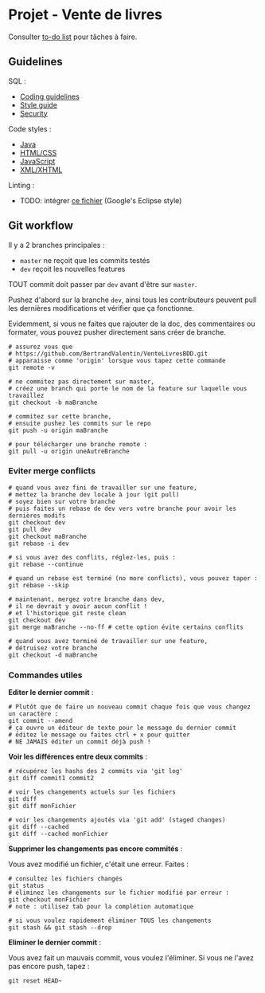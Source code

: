 # Projet - Vente de livres

Consulter [to-do list](TODO.md) pour tâches à faire.

## Guidelines

SQL :

* [Coding guidelines](https://dev.mysql.com/doc/dev/mysql-server/latest/PAGE_CODING_GUIDELINES.html)
* [Style guide](http://www.sqlstyle.guide/)
* [Security](https://dev.mysql.com/doc/refman/5.7/en/security-guidelines.html)

Code styles :

* [Java](https://google.github.io/styleguide/javaguide.html)
* [HTML/CSS](https://google.github.io/styleguide/htmlcssguide.html)
* [JavaScript](https://google.github.io/styleguide/jsguide.html)
* [XML/XHTML](https://google.github.io/styleguide/xmlstyle.html)

Linting : 

* TODO: intégrer [ce fichier](https://github.com/google/styleguide/blob/gh-pages/eclipse-java-google-style.xml) (Google's Eclipse style)

## Git workflow

Il y a 2 branches principales :

* `master` ne reçoit que les commits testés
* `dev` reçoit les nouvelles features

TOUT commit doit passer par `dev` avant d'être sur `master`.

Pushez d'abord sur la branche `dev`, ainsi tous les contributeurs peuvent pull les dernières modifications et vérifier que ça fonctionne.

Evidemment, si vous ne faites que rajouter de la doc, des commentaires ou formater, vous pouvez pusher directement sans créer de branche.

```shell
# assurez vous que 
# https://github.com/BertrandValentin/VenteLivresBDD.git
# apparaisse comme 'origin' lorsque vous tapez cette commande
git remote -v

# ne commitez pas directement sur master,
# créez une branch qui porte le nom de la feature sur laquelle vous travaillez
git checkout -b maBranche

# commitez sur cette branche,
# ensuite pushez les commits sur le repo
git push -u origin maBranche

# pour télécharger une branche remote :
git pull -u origin uneAutreBranche
```

### Eviter merge conflicts

```shell
# quand vous avez fini de travailler sur une feature,
# mettez la branche dev locale à jour (git pull)
# soyez bien sur votre branche
# puis faites un rebase de dev vers votre branche pour avoir les dernières modifs
git checkout dev
git pull dev
git checkout maBranche
git rebase -i dev

# si vous avez des conflits, réglez-les, puis :
git rebase --continue

# quand un rebase est terminé (no more conflicts), vous pouvez taper :
git rebase --skip

# maintenant, mergez votre branche dans dev,
# il ne devrait y avoir aucun conflit !
# et l'historique git reste clean
git checkout dev
git merge maBranche --no-ff # cette option évite certains conflits

# quand vous avez terminé de travailler sur une feature,
# détruisez votre branche
git checkout -d maBranche
```

### Commandes utiles

**Editer le dernier commit** :

```shell
# Plutôt que de faire un nouveau commit chaque fois que vous changez un caractère :
git commit --amend
# ça ouvre un éditeur de texte pour le message du dernier commit
# éditez le message ou faites ctrl + x pour quitter
# NE JAMAIS éditer un commit déjà push !
```

**Voir les différences entre deux commits** :

```shell
# récupérez les hashs des 2 commits via 'git log'
git diff commit1 commit2

# voir les changements actuels sur les fichiers
git diff
git diff monFichier

# voir les changements ajoutés via 'git add' (staged changes)
git diff --cached
git diff --cached monFichier
```

**Supprimer les changements pas encore commités** :

Vous avez modifié un fichier, c'était une erreur. Faites :

```shell
# consultez les fichiers changés
git status
# éliminez les changements sur le fichier modifié par erreur :
git checkout monFichier
# note : utilisez tab pour la complétion automatique

# si vous voulez rapidement éliminer TOUS les changements
git stash && git stash --drop
```

**Eliminer le dernier commit** :

Vous avez fait un mauvais commit, vous voulez l'éliminer. Si vous ne l'avez pas encore push, tapez :

```shell
git reset HEAD~
```



